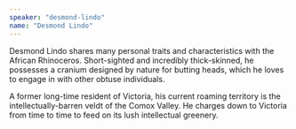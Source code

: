 ```yaml
---
speaker: "desmond-lindo"
name: "Desmond Lindo"
---
```


Desmond Lindo shares many personal traits and characteristics with the
African Rhinoceros. Short-sighted and incredibly thick-skinned, he possesses a
cranium designed by nature for butting heads, which he loves to engage in with
other obtuse individuals.  

A former long-time resident of Victoria, his current roaming territory is the
intellectually-barren veldt of the Comox Valley. He charges down to Victoria
from time to time to feed on its lush intellectual greenery.
